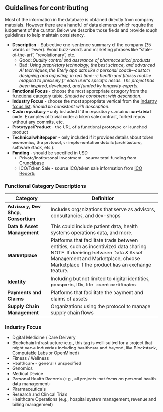## Guidelines for contributing

Most of the information in the database is obtained directly from company materials. However there are a handful of data elements which require the judgement of the curator. Below we describe those fields and provide rough guidelines to help maintain consistency. 


* **Description** - Subjective one-sentence summary of the company (25 words or fewer). Avoid buzz-words and marketing phrases like “state-of-the-art”, “revolutionary”, etc.
  * Good: _Quality control and assurance of pharmaceutical products_
  * Bad: _Using proprietary technology, the best science, and advanced AI techniques, the Eterly app acts like a personal coach--custom designing and adjusting, in real time--a health and fitness routine mapped to precisely fit each user’s specific needs. The project has been inspired, developed, and funded by longevity experts._ 
* **Functional Focus** - choose the most appropriate category from the [functional category table](#functional-category-descriptions). _Should be consistent with description_.     
* **Industry Focus** - choose the most appropriate vertical from the [industry focus list](#industry-focus). _Should be consistent with description_.
* **Code repository** - only included if the repository contains **non-trivial** code. Examples of trivial code: a token sale contract, forked repos without any commits, etc. 
* **Prototype/Product** - the URL of a functional prototype or launched product
* **Technical whitepaper** - only included if it provides details about token economics, the protocol, or implementation details (architecture, software stack, etc.). 
* **Funding** - should be specified in USD
  * Private/Institutional Investment - source total funding from [Crunchbase](https://www.crunchbase.com)
  * ICO/Token Sale - source ICO/token sale information from [ICO Reports](https://icoreports.com/)


### Functional Category Descriptions

| Category      | Definition  |
| --------------|-------------|
| **Advisory, Dev Shop, Consortium**  | Includes organizations that serve as advisors, consultancies, and dev-shops |
| **Data & Asset Management**         | This could include patient data, health systems operations data, and more. |
| **Marketplace**                     | Platforms that facilitate trade between entities, such as incentivized data sharing. NOTE: If deciding between Data & Asset Management and Marketplace, choose Marketplace if the product has an exchange feature. || **Data Science & Analytics**        | Projects that extract knowledge or insights from data in various forms, either structured or unstructured |
| **Identity**                        | Including but not limited to digital identities, passports, IDs, life-event certificates |
| **Payments and Claims**             | Platforms that facilitate the payment and claims of assets |
| **Supply Chain Management**         | Organizations using the protocol to manage supply chain flows |

### Industry Focus
* Digital Medicine / Care Delivery
* Blockchain Infrastructure (e.g., this tag is well-suited for a project that might serve industries including healthcare and beyond, like Blockstack, Computable Labs or OpenMined)
* Fitness / Wellness
* Healthcare - general / unspecified 
* Genomics
* Medical Device
* Personal Health Records (e.g., all projects that focus on personal health data management)
* Pharmaceuticals
* Research and Clinical Trials
* Healthcare Operations (e.g., hospital system management, revenue and billing management)
